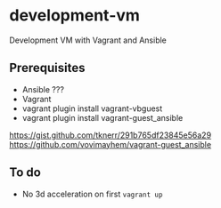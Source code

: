 # development-vm

Development VM with Vagrant and Ansible

## Prerequisites

- Ansible ???
- Vagrant
- vagrant plugin install vagrant-vbguest
- vagrant plugin install vagrant-guest_ansible

https://gist.github.com/tknerr/291b765df23845e56a29
https://github.com/vovimayhem/vagrant-guest_ansible

## To do

- No 3d acceleration on first `vagrant up`
